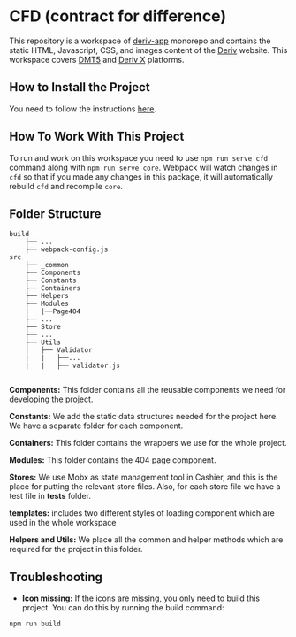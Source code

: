 # CFD (contract for difference)

This repository is a workspace of [deriv-app](../../README.md) monorepo and contains the static HTML, Javascript, CSS, and images content of the [Deriv](http://app.deriv.com) website.
This workspace covers [DMT5](https://app.deriv.com/mt5) and [Deriv X](https://app.deriv.com/derivx) platforms.

## How to Install the Project

You need to follow the instructions [here](../../README.md).

## How To Work With This Project

To run and work on this workspace you need to use `npm run serve cfd` command along with `npm run serve core`.
Webpack will watch changes in `cfd` so that if you made any changes in this package, it will automatically rebuild `cfd` and recompile `core`.

## Folder Structure

```
build
    ├── ...
    ├── webpack-config.js
src
    ├── _common
    ├── Components
    ├── Constants
    ├── Containers
    ├── Helpers
    ├── Modules
    |   |──Page404
    ├── ...
    ├── Store
    ├── ...
    ├── Utils
    │   ├── Validator
    |   |   ├──...
    |   |   ├── validator.js


```

**Components:** This folder contains all the reusable components we need for developing the project.

**Constants:** We add the static data structures needed for the project here.
We have a separate folder for each component.

**Containers:** This folder contains the wrappers we use for the whole project.

**Modules:** This folder contains the 404 page component.

**Stores:** We use Mobx as state management tool in Cashier, and this is the place for putting the relevant store files. Also, for each store file we have a test file in **tests** folder.

**templates:** includes two different styles of loading component which are used in the whole workspace

**Helpers and Utils:** We place all the common and helper methods which are required for the project in this folder.

## Troubleshooting

-   **Icon missing:** If the icons are missing, you only need to build this project. You can do this by running the build command:

```console
npm run build
```
